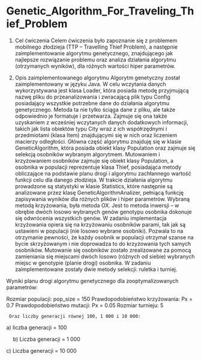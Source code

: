 # Genetic_Algorithm_For_Traveling_Thief_Problem

1. Cel ćwiczenia
Celem ćwiczenia było zapoznanie się z problemem mobilnego złodzieja (TTP – Travelling Thief Problem), a następnie zaimplementowanie algorytmu genetycznego, znajdującego jak najlepsze rozwiązanie problemu oraz analiza działania algorytmu (otrzymanych wyników), dla różnych wartości hiper parametrów.

2.	Opis zaimplementowanego algorytmu
Algorytm genetyczny został zaimplementowany w języku Java. W celu wczytania danych wykorzystywana jest klasa Loader, która posiada metodę przyjmującą nazwę pliku do przeanalizowania i zwracającą plik typu Config posiadający wszystkie potrzebne dane do działania algorytmu genetycznego. Metoda ta nie tylko ściąga dane z pliku, ale także odpowiednio je formatuje i przetwarza. Zajmuje się ona także uzyskaniem z wcześniej wczytanych danych dodatkowych informacji, takich jak lista obiektów typu City wraz z ich współrzędnymi i przedmiotami (klasa Item) znajdującymi się w nich oraz liczeniem macierzy odległości.
Główna część algorytmu znajduję się w klasie GeneticAlgorithm, która posiada obiekt klasy Population oraz zajmuje się selekcją osobników wybranym algorytmem. Mutowaniem i krzyżowaniem osobników zajmuje się obiekt klasy Population, a osobnika w populacji reprezentuje klasa Thief, posiadająca metody obliczające na podstawie planu drogi i algorytmu zachłannego wartość funkcji celu dla danego złodzieja.
W trakcie działania algorytmu prowadzone są statystyki w klasie Statistics, które następnie są analizowane przez klasę GeneticAlgorithmAnalizer, pełniącą funkcję zapisywania wyników dla różnych plików i hiper parametrów.
Wybraną metodą krzyżowania, była metoda OX. Jest to metoda inwersji – w obrębie dwóch losowo wybranych genów genotypu osobnika dokonuje się odwrócenia wszystkich genów. W zadaniu implementacja krzyżowania opiera się na krzyżowaniu osobników parami, tak jak są ustawieni w populacji (nie losowo wybrane osobniki). Pozwala to na otrzymanie pewności, że każdy osobnik w populacji otrzymał szanse na bycie skrzyżowanym i nie doprowadza to do krzyżowania tych samych osobników.
Mutowanie się osobników zostało zrealizowane za pomocą zamieniania się miejscami dwóch losowo (różnych od siebie) wybranych miejsc w genotypie (planie drogi) osobnika.
W zadaniu zaimplementowane zostały dwie metody selekcji: ruletka i turniej.

Wyniki planu drogi algorytmu genetycznego dla zooptymalizowanych parametrów:

Rozmiar populacji: pop_size = 150
Prawdopodobieństwo krzyżowania: Px = 0.7
Prawdopodobieństwo mutacji: Px = 0.05
Rozmiar turnieju: 5

     Oraz liczby generacji równej 100, 1 000 i 10 000:

a)	liczba generacji = 100

 
b)	Liczba generacji = 1 000


c)	Liczba generacji = 10 000
